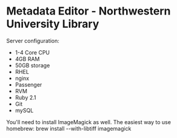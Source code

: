 Metadata Editor - Northwestern University Library
=========

Server configuration:
- 1-4 Core CPU
- 4GB RAM
- 50GB storage
- RHEL
- nginx
- Passenger
- RVM
- Ruby 2.1
- Git
- mySQL

You'll need to install ImageMagick as well. The easiest way to use homebrew: brew install --with-libtiff imagemagick

